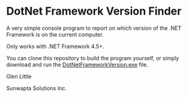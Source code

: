 ﻿# DotNet Framework Version Finder

A very simple console program to report on which version of the .NET Framework is on the current computer.

Only works with .NET Framework 4.5+.

You can clone this repository to build the program yourself, or 
simply download and run 
the [DotNetFrameworkVersion.exe](https://github.com/glittle/DotNet-Framework-Finder/blob/master/ConsoleApplication1/bin/Release/DotNetFrameworkVersion.exe?raw=true) file.

Glen Little

Sunwapta Solutions Inc.
